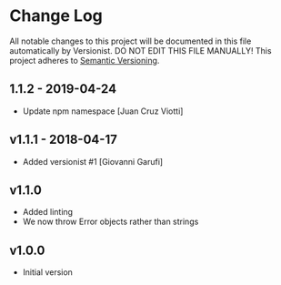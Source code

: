 # Change Log

All notable changes to this project will be documented in this file
automatically by Versionist. DO NOT EDIT THIS FILE MANUALLY!
This project adheres to [Semantic Versioning](http://semver.org/).

## 1.1.2 - 2019-04-24

* Update npm namespace [Juan Cruz Viotti]

## v1.1.1 - 2018-04-17

* Added versionist #1 [Giovanni Garufi]

## v1.1.0

* Added linting
* We now throw Error objects rather than strings

## v1.0.0

* Initial version
